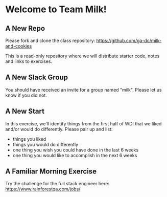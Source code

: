 # Welcome to Team Milk!

## A New Repo

Please fork and clone the class repository:  https://github.com/ga-dc/milk-and-cookies

This is a read-only repository where we will distribute starter code, notes and links
to exercises.

## A New Slack Group

You should have received an invite for a group named "milk". Please let us know if you
did not.

## A New Start

In this exercise, we'll identify things from the first half of WDI that we liked and/or
would do differently. Please pair up and list:

- things you liked
- things you would do differently
- one thing you wish you could have done in the last 6 weeks
- one thing you would like to accomplish in the next 6 weeks

## A Familiar Morning Exercise

Try the challenge for the full stack engineer here: https://www.rainforestqa.com/jobs/